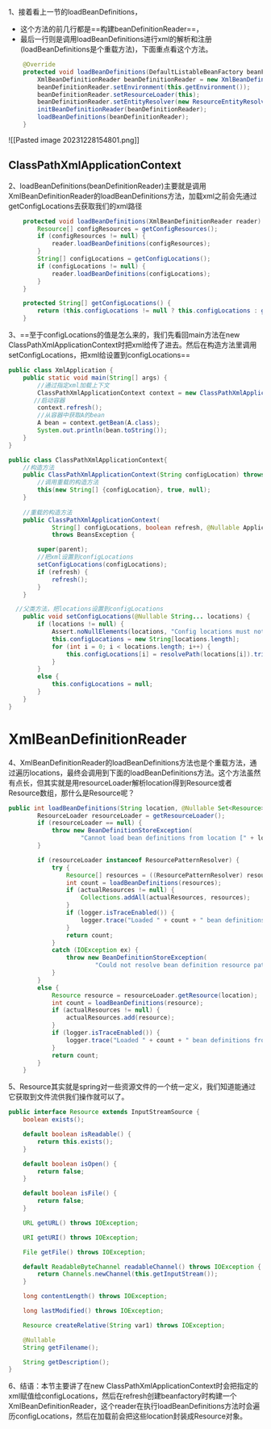 1、接着看上一节的loadBeanDefinitions，
- 这个方法的前几行都是==构建beanDefinitionReader==，
- 最后一行则是调用loadBeanDefinitions进行xml的解析和注册(loadBeanDefinitions是个重载方法)，下面重点看这个方法。
```java
	@Override
	protected void loadBeanDefinitions(DefaultListableBeanFactory beanFactory) throws BeansException, IOException {
		XmlBeanDefinitionReader beanDefinitionReader = new XmlBeanDefinitionReader(beanFactory);
		beanDefinitionReader.setEnvironment(this.getEnvironment());
		beanDefinitionReader.setResourceLoader(this);
		beanDefinitionReader.setEntityResolver(new ResourceEntityResolver(this));
		initBeanDefinitionReader(beanDefinitionReader);
		loadBeanDefinitions(beanDefinitionReader);
	}

```
![[Pasted image 20231228154801.png]]
## ClassPathXmlApplicationContext
2、loadBeanDefinitions(beanDefinitionReader)主要就是调用XmlBeanDefinitionReader的loadBeanDefinitions方法，加载xml之前会先通过getConfigLocations去获取我们的xml路径
```java
	protected void loadBeanDefinitions(XmlBeanDefinitionReader reader) throws BeansException, IOException {
		Resource[] configResources = getConfigResources();
		if (configResources != null) {
			reader.loadBeanDefinitions(configResources);
		}
		String[] configLocations = getConfigLocations();
		if (configLocations != null) {
			reader.loadBeanDefinitions(configLocations);
		}
	}

	protected String[] getConfigLocations() {
		return (this.configLocations != null ? this.configLocations : getDefaultConfigLocations());
	}

```

3、==至于configLocations的值是怎么来的，我们先看回main方法在new ClassPathXmlApplicationContext时把xml给传了进去。然后在构造方法里调用setConfigLocations，把xml给设置到configLocations==
```java
public class XmlApplication {
    public static void main(String[] args) {
        //通过指定xml加载上下文
        ClassPathXmlApplicationContext context = new ClassPathXmlApplicationContext("application.xml");
       //启动容器
        context.refresh();
        //从容器中获取A的bean
        A bean = context.getBean(A.class);
        System.out.println(bean.toString());
    }
}

public class ClassPathXmlApplicationContext{
    //构造方法
	public ClassPathXmlApplicationContext(String configLocation) throws BeansException {
		//调用重载的构造方法
		this(new String[] {configLocation}, true, null);
	}
	
	//重载的构造方法
	public ClassPathXmlApplicationContext(
			String[] configLocations, boolean refresh, @Nullable ApplicationContext parent)
			throws BeansException {

		super(parent);
		//把xml设置到configLocations
		setConfigLocations(configLocations);
		if (refresh) {
			refresh();
		}
	}

  //父类方法，把locations设置到configLocations
	public void setConfigLocations(@Nullable String... locations) {
		if (locations != null) {
			Assert.noNullElements(locations, "Config locations must not be null");
			this.configLocations = new String[locations.length];
			for (int i = 0; i < locations.length; i++) {
				this.configLocations[i] = resolvePath(locations[i]).trim();
			}
		}
		else {
			this.configLocations = null;
		}
	}
}

```
# XmlBeanDefinitionReader
4、XmlBeanDefinitionReader的loadBeanDefinitions方法也是个重载方法，通过遍历locations，最终会调用到下面的loadBeanDefinitions方法。这个方法虽然有点长，但其实就是用resourceLoader解析location得到Resource或者Resource数组，那什么是Resource呢？
```java
public int loadBeanDefinitions(String location, @Nullable Set<Resource> actualResources) throws BeanDefinitionStoreException {
		ResourceLoader resourceLoader = getResourceLoader();
		if (resourceLoader == null) {
			throw new BeanDefinitionStoreException(
					"Cannot load bean definitions from location [" + location + "]: no ResourceLoader available");
		}

		if (resourceLoader instanceof ResourcePatternResolver) {
			try {
				Resource[] resources = ((ResourcePatternResolver) resourceLoader).getResources(location);
				int count = loadBeanDefinitions(resources);
				if (actualResources != null) {
					Collections.addAll(actualResources, resources);
				}
				if (logger.isTraceEnabled()) {
					logger.trace("Loaded " + count + " bean definitions from location pattern [" + location + "]");
				}
				return count;
			}
			catch (IOException ex) {
				throw new BeanDefinitionStoreException(
						"Could not resolve bean definition resource pattern [" + location + "]", ex);
			}
		}
		else {
			Resource resource = resourceLoader.getResource(location);
			int count = loadBeanDefinitions(resource);
			if (actualResources != null) {
				actualResources.add(resource);
			}
			if (logger.isTraceEnabled()) {
				logger.trace("Loaded " + count + " bean definitions from location [" + location + "]");
			}
			return count;
		}
	}

```
5、Resource其实就是spring对一些资源文件的一个统一定义，我们知道能通过它获取到文件流供我们操作就可以了。
```java
public interface Resource extends InputStreamSource {
    boolean exists();

    default boolean isReadable() {
        return this.exists();
    }

    default boolean isOpen() {
        return false;
    }

    default boolean isFile() {
        return false;
    }

    URL getURL() throws IOException;

    URI getURI() throws IOException;

    File getFile() throws IOException;

    default ReadableByteChannel readableChannel() throws IOException {
        return Channels.newChannel(this.getInputStream());
    }

    long contentLength() throws IOException;

    long lastModified() throws IOException;

    Resource createRelative(String var1) throws IOException;

    @Nullable
    String getFilename();

    String getDescription();
}

```
6、结语：本节主要讲了在new ClassPathXmlApplicationContext时会把指定的xml赋值给configLocations，然后在refresh创建beanfactory时构建一个XmlBeanDefinitionReader，这个reader在执行loadBeanDefinitions方法时会遍历configLocations，然后在加载前会把这些location封装成Resource对象。
